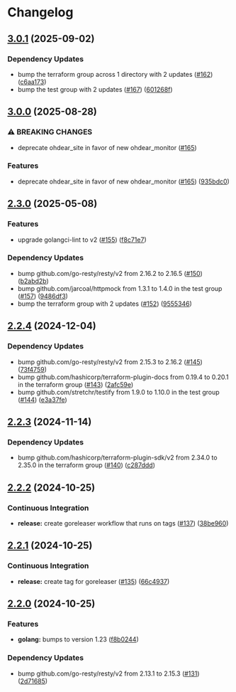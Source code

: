# Changelog

## [3.0.1](https://github.com/articulate/terraform-provider-ohdear/compare/v3.0.0...v3.0.1) (2025-09-02)


### Dependency Updates

* bump the terraform group across 1 directory with 2 updates ([#162](https://github.com/articulate/terraform-provider-ohdear/issues/162)) ([c6aa173](https://github.com/articulate/terraform-provider-ohdear/commit/c6aa173b6d6432a287a844c39a218088b5db2c2c))
* bump the test group with 2 updates ([#167](https://github.com/articulate/terraform-provider-ohdear/issues/167)) ([601268f](https://github.com/articulate/terraform-provider-ohdear/commit/601268f35d7114037bdc948300f0baa59915fa8a))

## [3.0.0](https://github.com/articulate/terraform-provider-ohdear/compare/v2.3.0...v3.0.0) (2025-08-28)


### ⚠ BREAKING CHANGES

* deprecate ohdear_site in favor of new ohdear_monitor ([#165](https://github.com/articulate/terraform-provider-ohdear/issues/165))

### Features

* deprecate ohdear_site in favor of new ohdear_monitor ([#165](https://github.com/articulate/terraform-provider-ohdear/issues/165)) ([935bdc0](https://github.com/articulate/terraform-provider-ohdear/commit/935bdc0b1f351de92156edc971e3fb5407cb5794))

## [2.3.0](https://github.com/articulate/terraform-provider-ohdear/compare/v2.2.4...v2.3.0) (2025-05-08)


### Features

* upgrade golangci-lint to v2 ([#155](https://github.com/articulate/terraform-provider-ohdear/issues/155)) ([f8c71e7](https://github.com/articulate/terraform-provider-ohdear/commit/f8c71e7465bd6e7c8b33ae80e02af2c38b40d8c2))


### Dependency Updates

* bump github.com/go-resty/resty/v2 from 2.16.2 to 2.16.5 ([#150](https://github.com/articulate/terraform-provider-ohdear/issues/150)) ([b2abd2b](https://github.com/articulate/terraform-provider-ohdear/commit/b2abd2b8a5f752e95ed5a6ad8191f0bebfa2182a))
* bump github.com/jarcoal/httpmock from 1.3.1 to 1.4.0 in the test group ([#157](https://github.com/articulate/terraform-provider-ohdear/issues/157)) ([9486df3](https://github.com/articulate/terraform-provider-ohdear/commit/9486df35bf2eea4e504ed04950c610ae1d90dc1b))
* bump the terraform group with 2 updates ([#152](https://github.com/articulate/terraform-provider-ohdear/issues/152)) ([9555346](https://github.com/articulate/terraform-provider-ohdear/commit/9555346de8d58320f75fd5440255edad880d3a41))

## [2.2.4](https://github.com/articulate/terraform-provider-ohdear/compare/v2.2.3...v2.2.4) (2024-12-04)


### Dependency Updates

* bump github.com/go-resty/resty/v2 from 2.15.3 to 2.16.2 ([#145](https://github.com/articulate/terraform-provider-ohdear/issues/145)) ([73f4759](https://github.com/articulate/terraform-provider-ohdear/commit/73f4759f6972662f1ce9765df2e55dcf4cb15f0e))
* bump github.com/hashicorp/terraform-plugin-docs from 0.19.4 to 0.20.1 in the terraform group ([#143](https://github.com/articulate/terraform-provider-ohdear/issues/143)) ([2afc59e](https://github.com/articulate/terraform-provider-ohdear/commit/2afc59ee8d35d0be52a4e747b4cc0393cb63e324))
* bump github.com/stretchr/testify from 1.9.0 to 1.10.0 in the test group ([#144](https://github.com/articulate/terraform-provider-ohdear/issues/144)) ([e3a37fe](https://github.com/articulate/terraform-provider-ohdear/commit/e3a37fee61efae433d33aaadee54b8e7ec2f86bd))

## [2.2.3](https://github.com/articulate/terraform-provider-ohdear/compare/v2.2.2...v2.2.3) (2024-11-14)


### Dependency Updates

* bump github.com/hashicorp/terraform-plugin-sdk/v2 from 2.34.0 to 2.35.0 in the terraform group ([#140](https://github.com/articulate/terraform-provider-ohdear/issues/140)) ([c287ddd](https://github.com/articulate/terraform-provider-ohdear/commit/c287dddfda55c98c0907c819579a6d85ca640634))

## [2.2.2](https://github.com/articulate/terraform-provider-ohdear/compare/v2.2.1...v2.2.2) (2024-10-25)


### Continuous Integration

* **release:** create goreleaser workflow that runs on tags ([#137](https://github.com/articulate/terraform-provider-ohdear/issues/137)) ([38be960](https://github.com/articulate/terraform-provider-ohdear/commit/38be96010719ad3e1a220e6456171ce86d8798ae))

## [2.2.1](https://github.com/articulate/terraform-provider-ohdear/compare/v2.2.0...v2.2.1) (2024-10-25)


### Continuous Integration

* **release:** create tag for goreleaser ([#135](https://github.com/articulate/terraform-provider-ohdear/issues/135)) ([66c4937](https://github.com/articulate/terraform-provider-ohdear/commit/66c493735fa86d71be5e23f7c73d1798adbb5579))

## [2.2.0](https://github.com/articulate/terraform-provider-ohdear/compare/v2.1.13...v2.2.0) (2024-10-25)


### Features

* **golang:** bumps to version 1.23 ([f8b0244](https://github.com/articulate/terraform-provider-ohdear/commit/f8b0244ba83492e74ff2b4bb232cacf0f8bcbfdc))


### Dependency Updates

* bump github.com/go-resty/resty/v2 from 2.13.1 to 2.15.3 ([#131](https://github.com/articulate/terraform-provider-ohdear/issues/131)) ([2d71685](https://github.com/articulate/terraform-provider-ohdear/commit/2d716850f8742e7bf2205f99e54633c96bfb97c0))
